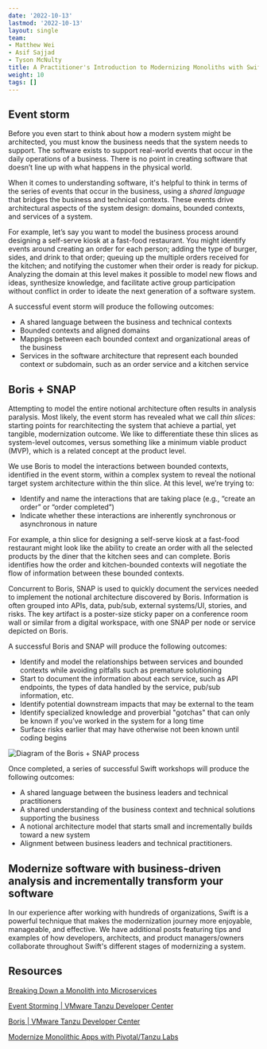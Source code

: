 ```yaml
---
date: '2022-10-13'
lastmod: '2022-10-13'
layout: single
team:
- Matthew Wei
- Asif Sajjad
- Tyson McNulty
title: A Practitioner's Introduction to Modernizing Monoliths with Swift
weight: 10
tags: []
---
```


## Event storm

Before you even start to think about how a modern system might be architected, you must know the business needs that the system needs to support. The software exists to support real-world events that occur in the daily operations of a business. There is no point in creating software that doesn’t line up with what happens in the physical world.

When it comes to understanding software, it's helpful to think in terms of the series of events that occur in the business, using a _shared language_ that bridges the business and technical contexts. These events drive architectural aspects of the system design: domains, bounded contexts, and services of a system.

For example, let’s say you want to model the business process around designing a self-serve kiosk at a fast-food restaurant. You might identify events around creating an order for each person; adding the type of burger, sides, and drink to that order; queuing up the multiple orders received for the kitchen; and notifying the customer when their order is ready for pickup. Analyzing the domain at this level makes it possible to model new flows and ideas, synthesize knowledge, and facilitate active group participation without conflict in order to ideate the next generation of a software system.

A successful event storm will produce the following outcomes:



* A shared language between the business and technical contexts
* Bounded contexts and aligned domains
* Mappings between each bounded context and organizational areas of the business
* Services in the software architecture that represent each bounded context or subdomain, such as an order service and a kitchen service


## Boris + SNAP

Attempting to model the entire notional architecture often results in analysis paralysis. Most likely, the event storm has revealed what we call _thin slices_: starting points for rearchitecting the system that achieve a partial, yet tangible, modernization outcome. We like to differentiate these thin slices as system-level outcomes, versus something like a minimum viable product (MVP), which is a related concept at the product level.

We use Boris to model the interactions between bounded contexts, identified in the event storm, within a complex system to reveal the notional target system architecture within the thin slice. At this level, we’re trying to:



* Identify and name the interactions that are taking place (e.g., “create an order” or “order completed”)
* Indicate whether these interactions are inherently synchronous or asynchronous in nature

For example, a thin slice for designing a self-serve kiosk at a fast-food restaurant might look like the ability to create an order with all the selected products by the diner that the kitchen sees and can complete. Boris identifies how the order and kitchen-bounded contexts will negotiate the flow of information between these bounded contexts.

Concurrent to Boris, SNAP is used to quickly document the services needed to implement the notional architecture discovered by Boris. Information is often grouped into APIs, data, pub/sub, external systems/UI, stories, and risks. The key artifact is a poster-size sticky paper on a conference room wall or similar from a digital workspace, with one SNAP per node or service depicted on Boris.

A successful Boris and SNAP will produce the following outcomes:



* Identify and model the relationships between services and bounded contexts while avoiding pitfalls such as premature solutioning
* Start to document the information about each service, such as API endpoints, the types of data handled by the service, pub/sub information, etc.
* Identify potential downstream impacts that may be external to the team
* Identify specialized knowledge and proverbial "gotchas" that can only be known if you’ve worked in the system for a long time
* Surface risks earlier that may have otherwise not been known until coding begins


![Diagram of the Boris + SNAP process](/learningpaths/swift-practice/images/image1.png)

Once completed, a series of successful Swift workshops will produce the following outcomes:

* A shared language between the business leaders and technical practitioners
* A shared understanding of the business context and technical solutions supporting the business
* A notional architecture model that starts small and incrementally builds toward a new system
* Alignment between business leaders and technical practitioners.


## Modernize software with business-driven analysis and incrementally transform your software

In our experience after working with hundreds of organizations, Swift is a powerful technique that makes the modernization journey more enjoyable, manageable, and effective. We have additional posts featuring tips and examples of how developers, architects, and product managers/owners collaborate throughout Swift's different stages of modernizing a system.


## Resources

[Breaking Down a Monolith into Microservices](https://tanzu.vmware.com/developer/guides/deconstructing-the-monolith/)

[Event Storming | VMware Tanzu Developer Center](https://tanzu.vmware.com/developer/practices/event-storming/)

[Boris | VMware Tanzu Developer Center](https://tanzu.vmware.com/developer/practices/boris/)

[Modernize Monolithic Apps with Pivotal/Tanzu Labs](https://tanzu.vmware.com/content/infographics/modernize-monolithic-apps-with-vmware-tanzu-labs)